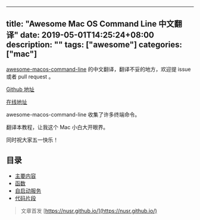 
---
title: "Awesome Mac OS Command Line 中文翻译"
date: 2019-05-01T14:25:24+08:00
description: ""
tags: ["awesome"]
categories: ["mac"]
---

[awesome-macos-command-line](https://github.com/herrbischoff/awesome-macos-command-line) 的中文翻译，翻译不妥的地方，欢迎提 issue 或者 pull request 。

[Github 地址](https://github.com/nusr/awesome-macos-command-line-zh)

[在线地址](https://nusr.github.io/post/awesome-macos-command-line-zh/)

awesome-macos-command-line 收集了许多终端命令。 

翻译本教程，让我这个 Mac 小白大开眼界。

<!--more-->

同时祝大家五一快乐！

## 目录

- [主要内容](readme)
- [函数](/post/awesome-macos-command-line-zh/functions)
- [自启动服务](/post/awesome-macos-command-line-zh/launchagents)
- [代码片段](/post/awesome-macos-command-line-zh/snippets)

> 文章首发 [https://nusr.github.io/](https://nusr.github.io/)
